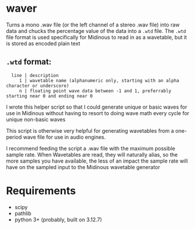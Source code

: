 # waver
Turns a mono .wav file (or the left channel of a stereo .wav file) into raw data and chucks the percentage value of the data into a `.wtd` file. 
The `.wtd` file format is used specifically for Midinous to read in as a wavetable, but it is stored as encoded plain text

## `.wtd` format:
```
  line | description
     1 | wavetable name (alphanumeric only, starting with an alpha character or underscore)
     n | floating point wave data between -1 and 1, preferrably starting near 0 and ending near 0
```
I wrote this helper script so that I could generate unique or basic waves for use in Midinous without having to resort to doing wave math every cycle for unique non-basic waves

This script is otherwise very helpful for generating wavetables from a one-period wave file for use in audio engines.

I recommend feeding the script a .wav file with the maximum possible sample rate. 
When Wavetables are read, they will naturally alias, so the more samples you have available, the less of an impact the sample rate will have on the sampled input to the Midinous wavetable generator

# Requirements
- scipy
- pathlib
- python 3+ (probably, built on 3.12.7)
